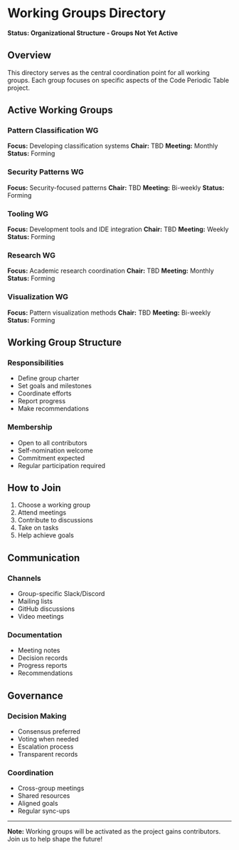 # Working Groups Directory

**Status: Organizational Structure - Groups Not Yet Active**

## Overview

This directory serves as the central coordination point for all working groups. Each group focuses on specific aspects of the Code Periodic Table project.

## Active Working Groups

### Pattern Classification WG
**Focus:** Developing classification systems
**Chair:** TBD
**Meeting:** Monthly
**Status:** Forming

### Security Patterns WG
**Focus:** Security-focused patterns
**Chair:** TBD
**Meeting:** Bi-weekly
**Status:** Forming

### Tooling WG
**Focus:** Development tools and IDE integration
**Chair:** TBD
**Meeting:** Weekly
**Status:** Forming

### Research WG
**Focus:** Academic research coordination
**Chair:** TBD
**Meeting:** Monthly
**Status:** Forming

### Visualization WG
**Focus:** Pattern visualization methods
**Chair:** TBD
**Meeting:** Bi-weekly
**Status:** Forming

## Working Group Structure

### Responsibilities
- Define group charter
- Set goals and milestones
- Coordinate efforts
- Report progress
- Make recommendations

### Membership
- Open to all contributors
- Self-nomination welcome
- Commitment expected
- Regular participation required

## How to Join

1. Choose a working group
2. Attend meetings
3. Contribute to discussions
4. Take on tasks
5. Help achieve goals

## Communication

### Channels
- Group-specific Slack/Discord
- Mailing lists
- GitHub discussions
- Video meetings

### Documentation
- Meeting notes
- Decision records
- Progress reports
- Recommendations

## Governance

### Decision Making
- Consensus preferred
- Voting when needed
- Escalation process
- Transparent records

### Coordination
- Cross-group meetings
- Shared resources
- Aligned goals
- Regular sync-ups

---

**Note:** Working groups will be activated as the project gains contributors. Join us to help shape the future!